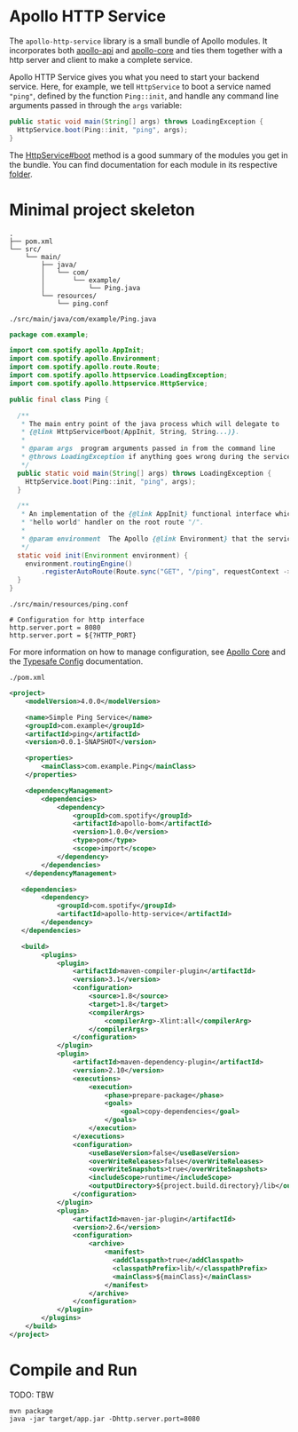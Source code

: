 Apollo HTTP Service
===================

The `apollo-http-service` library is a small bundle of Apollo modules. It incorporates both
[apollo-api](../apollo-api) and [apollo-core](../apollo-core) and ties them together with a http
server and client to make a complete service.

Apollo HTTP Service gives you what you need to start your backend service. Here, for example, we
tell `HttpService` to boot a service named `"ping"`, defined by the function `Ping::init`, and
handle any command line arguments passed in through the `args` variable:

```java
public static void main(String[] args) throws LoadingException {
  HttpService.boot(Ping::init, "ping", args);
}
```

The [HttpService#boot](src/main/java/com/spotify/apollo/httpservice/HttpService.java)
method is a good summary of the modules you get in the bundle. You can find documentation for each
module in its respective [folder](../modules).

Minimal project skeleton
========================

```plain
.
├── pom.xml
└── src/
    └── main/
        ├── java/
        │   └── com/
        │       └── example/
        │           └── Ping.java
        └── resources/
            └── ping.conf
```

`./src/main/java/com/example/Ping.java`
```java
package com.example;

import com.spotify.apollo.AppInit;
import com.spotify.apollo.Environment;
import com.spotify.apollo.route.Route;
import com.spotify.apollo.httpservice.LoadingException;
import com.spotify.apollo.httpservice.HttpService;

public final class Ping {

  /**
   * The main entry point of the java process which will delegate to
   * {@link HttpService#boot(AppInit, String, String...)}.
   *
   * @param args  program arguments passed in from the command line
   * @throws LoadingException if anything goes wrong during the service boot sequence
   */
  public static void main(String[] args) throws LoadingException {
    HttpService.boot(Ping::init, "ping", args);
  }

  /**
   * An implementation of the {@link AppInit} functional interface which simply sets up a
   * "hello world" handler on the root route "/".
   *
   * @param environment  The Apollo {@link Environment} that the service is in.
   */
  static void init(Environment environment) {
    environment.routingEngine()
        .registerAutoRoute(Route.sync("GET", "/ping", requestContext -> "pong"));
  }
}
```

`./src/main/resources/ping.conf`
```
# Configuration for http interface
http.server.port = 8080
http.server.port = ${?HTTP_PORT}
```

For more information on how to manage configuration, see [Apollo Core](../apollo-core) and the [Typesafe Config](https://github.com/typesafehub/config) documentation.

`./pom.xml`
```xml
<project>
    <modelVersion>4.0.0</modelVersion>

    <name>Simple Ping Service</name>
    <groupId>com.example</groupId>
    <artifactId>ping</artifactId>
    <version>0.0.1-SNAPSHOT</version>

    <properties>
        <mainClass>com.example.Ping</mainClass>
    </properties>

    <dependencyManagement>
        <dependencies>
            <dependency>
                <groupId>com.spotify</groupId>
                <artifactId>apollo-bom</artifactId>
                <version>1.0.0</version>
                <type>pom</type>
                <scope>import</scope>
            </dependency>
        </dependencies>
    </dependencyManagement>

   <dependencies>
        <dependency>
            <groupId>com.spotify</groupId>
            <artifactId>apollo-http-service</artifactId>
        </dependency>
   </dependencies>

   <build>
        <plugins>
            <plugin>
                <artifactId>maven-compiler-plugin</artifactId>
                <version>3.1</version>
                <configuration>
                    <source>1.8</source>
                    <target>1.8</target>
                    <compilerArgs>
                        <compilerArg>-Xlint:all</compilerArg>
                    </compilerArgs>
                </configuration>
            </plugin>
            <plugin>
                <artifactId>maven-dependency-plugin</artifactId>
                <version>2.10</version>
                <executions>
                    <execution>
                        <phase>prepare-package</phase>
                        <goals>
                            <goal>copy-dependencies</goal>
                        </goals>
                    </execution>
                </executions>
                <configuration>
                    <useBaseVersion>false</useBaseVersion>
                    <overWriteReleases>false</overWriteReleases>
                    <overWriteSnapshots>true</overWriteSnapshots>
                    <includeScope>runtime</includeScope>
                    <outputDirectory>${project.build.directory}/lib</outputDirectory>
                </configuration>
            </plugin>
            <plugin>
                <artifactId>maven-jar-plugin</artifactId>
                <version>2.6</version>
                <configuration>
                    <archive>
                        <manifest>
                          <addClasspath>true</addClasspath>
                          <classpathPrefix>lib/</classpathPrefix>
                          <mainClass>${mainClass}</mainClass>
                        </manifest>
                    </archive>
                </configuration>
            </plugin>
        </plugins>
    </build>
</project>
```

Compile and Run
===============
TODO: TBW
```
mvn package
java -jar target/app.jar -Dhttp.server.port=8080
```
